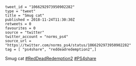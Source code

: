 ```
tweet_id = "1066292973950902282"
type = "tweet"
title = "Smug cat"
published = 2018-11-24T11:30:30Z
retweets = 0
favourites = 0
source = "twitter"
twitter_account = "norms_ps4"
source_url = "https://twitter.com/norms_ps4/status/1066292973950902282"
tag = [ "ps4share", "reddeadredemption2",]
```

Smug cat [#RedDeadRedemption2](/tags/reddeadredemption2/) [#PS4share](/tags/ps4share/)

<p class='image'><img src='http://mnf.m17s.net/2018/11/24/Dsw7zunW0AAIXkW.jpg' alt=''></p>

